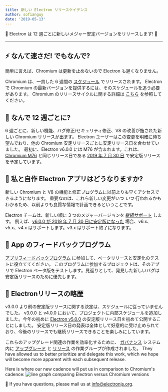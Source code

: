 ```yaml
---
title: 新しい Electron リリースケイデンス
author: sofianguy
date: '2019-05-13'
---
```


🎉 Electron は 12 週ごとに新しいメジャー安定バージョンをリリースします! 🎉

---

## ⚡️ なんて速さだ! でもなんで?

簡単に言えば、Chromium は更新を止めないので Electron も遅くなりません。

Chromium は、一貫した 6 週間の [スケジュール](https://www.chromium.org/developers/calendar) でリリースされます。 Electron で Chromium の最新バージョンを提供するには、そのスケジュールを追う必要があります。 Chromium のリリースサイクルに関する詳細は [こちら](https://chromium.googlesource.com/chromium/src/+/master/docs/process/release_cycle.md) を参照してください。

## 🚀 なんで 12 週ごとに?

6 週ごとに、新しい機能、バグ修正/セキュリティ修正、V8 の改善が施された新しい Chromium リリースが出ます。 Electron ユーザーはこの変更を明確に待ち望んでおり、他の Chromium 安定リリースごとに安定リリース日を合わせていました。 最初に、Electron v6.0.0 には M76 が含まれます。これは、[Chromium M76](https://www.chromestatus.com/features/schedule) と同じリリース日である [2019 年 7 月 30 日](https://electronjs.org/docs/tutorial/electron-timelines#600-release-schedule) で安定版リリースを予定しています。

## 🚧 私と自作 Electron アプリはどうなりますか?

新しい Chromium と V8 の機能と修正プログラムに以前よりも早くアクセスできるようになります。 重要なのは、これら新しい変更がいつ _いつ_ 行われるかもわかるため、以前よりも良質な情報で計画できるということです。

Electron チームは、新しい順に 3 つのメジャーバージョンを [継続サポート](https://electronjs.org/docs/tutorial/support#supported-versions) します。 例えば、[v6.0.0 が 2019 年 7 月 30 日に安定版になった](https://electronjs.org/docs/tutorial/electron-timelines#600-release-schedule) 場合、v6.x、v5.x、v4.x はサポートします。v3.x はサポート終了になります。

## 💬 App のフィードバックプログラム

[アプリフィードバックプログラム](https://electronjs.org/blog/app-feedback-program) に参加して、ベータリリースと安定化のテストに役立ててください。 このプログラムに参加するプロジェクトは、そのアプリで Electron ベータ版をテストします。見返りとして、発見した新しいバグは安定版リリースのために優先します。

## 📝 Electronリリースの略歴

v3.0.0 より前の安定版リリースに関する決定は、スケジュールに従っていませんでした。 v3.0.0 と v4.0.0 において、プロジェクトに内部スケジュールを追加しました。今年の初めに [Electron v5.0.0](https://electronjs.org/blog/electron-5-0-timeline) の安定版リリース日を初めて公開することにしました。 安定版リリース日の発表は全体として好意的に受け止められており、今後のリリースでも継続リリースできることを楽しみにしています。

これらのアップグレード関連の作業を効率化するために、 [ガバナンス](https://electronjs.org/blog/governance) システム内に [アップグレード](https://github.com/electron/governance/tree/master/wg-upgrades) と [リリース](https://github.com/electron/governance/tree/master/wg-releases) の作業グループが作成されました。 They have allowed us to better prioritize and delegate this work, which we hope will become more apparent with each subsequent release.

Here is where our new cadence will put us in comparison to Chromium's cadence:
<img alt="line graph comparing Electron versus Chromium versions" src="https://user-images.githubusercontent.com/2138661/57543187-86340700-7308-11e9-9745-a9371bb29275.png" />

📨 If you have questions, please mail us at [info@electronjs.org](mailto:info@electronjs.org).
